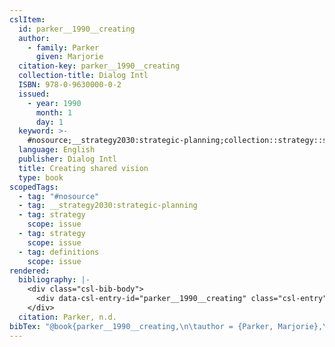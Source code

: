 ```yaml
---
cslItem:
  id: parker__1990__creating
  author:
    - family: Parker
      given: Marjorie
  citation-key: parker__1990__creating
  collection-title: Dialog Intl
  ISBN: 978-0-9630000-0-2
  issued:
    - year: 1990
      month: 1
      day: 1
  keyword: >-
    #nosource;__strategy2030:strategic-planning;collection::strategy::strategy::definitions
  language: English
  publisher: Dialog Intl
  title: Creating shared vision
  type: book
scopedTags:
  - tag: "#nosource"
  - tag: __strategy2030:strategic-planning
  - tag: strategy
    scope: issue
  - tag: strategy
    scope: issue
  - tag: definitions
    scope: issue
rendered:
  bibliography: |-
    <div class="csl-bib-body">
      <div data-csl-entry-id="parker__1990__creating" class="csl-entry">Parker, M. n.d.. <i>Creating shared vision</i>. Dialog Intl.</div>
    </div>
  citation: Parker, n.d.
bibTex: "@book{parker__1990__creating,\n\tauthor = {Parker, Marjorie},\n\tseries = {Dialog {Intl}},\n\tpublisher = {Dialog Intl},\n\ttitle = {Creating shared vision},\n}\n\n"
---
```

